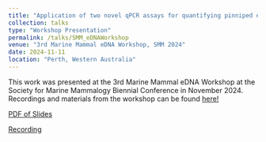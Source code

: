 ```yaml
---
title: "Application of two novel qPCR assays for quantifying pinniped environmental DNA (eDNA) in coastal environments"
collection: talks
type: "Workshop Presentation"
permalink: /talks/SMM_eDNAWorkshop
venue: "3rd Marine Mammal eDNA Workshop, SMM 2024"
date: 2024-11-11
location: "Perth, Western Australia"
---
```


This work was presented at the 3rd Marine Mammal eDNA Workshop at the Society for Marine Mammalogy Biennial Conference in November 2024. Recordings and materials from the workshop can be found [here!](https://www.amyvancise.com/mmednaworkshop2024)

[PDF of Slides](http://juliaaclem.github.io/files/Workshop_SMM24_Clem.pdf)

[Recording](https://drive.google.com/file/d/1L2ZeR1Q2ZLNZDewNgcu44EbTzSL9xhX5/view)

